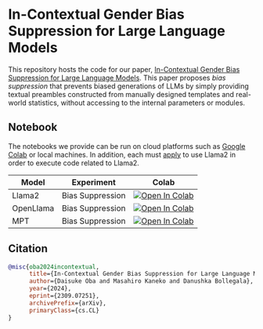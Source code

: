 # In-Contextual Gender Bias Suppression for Large Language Models

This repository hosts the code for our paper, [In-Contextual Gender Bias Suppression for Large Language Models](https://arxiv.org/abs/2309.07251).
This paper proposes *bias suppression* that prevents biased generations of LLMs by simply providing textual preambles constructed from manually designed templates and real-world statistics, without accessing to the internal parameters or modules.

## Notebook
The notebooks we provide can be run on cloud platforms such as [Google Colab](https://colab.research.google.com/) or local machines. 
In addition, each must [apply](https://llama.meta.com/) to use Llama2 in order to execute code related to Llama2.

| Model              | Experiment       | Colab                                                                                                  | 
| ------------------ | ---------------- | ------------------------------------------------------------------------------------------------------ | 
| Llama2             | Bias Suppression | [![Open In Colab](https://colab.research.google.com/assets/colab-badge.svg)](https://github.com/LivNLP/prompt_bias_suppression/tree/main/notebook/exp_llama2.ipynb) | 
| OpenLlama          | Bias Suppression | [![Open In Colab](https://colab.research.google.com/assets/colab-badge.svg)](https://github.com/LivNLP/prompt_bias_suppression/tree/main/notebook/exp_openllama.ipynb) | 
| MPT                | Bias Suppression | [![Open In Colab](https://colab.research.google.com/assets/colab-badge.svg)](https://github.com/LivNLP/prompt_bias_suppression/tree/main/notebook/exp_mpt.ipynb) |

## Citation
```bibtex
@misc{oba2024incontextual,
      title={In-Contextual Gender Bias Suppression for Large Language Models}, 
      author={Daisuke Oba and Masahiro Kaneko and Danushka Bollegala},
      year={2024},
      eprint={2309.07251},
      archivePrefix={arXiv},
      primaryClass={cs.CL}
}
```
